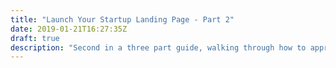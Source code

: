 ```yaml
---
title: "Launch Your Startup Landing Page - Part 2"
date: 2019-01-21T16:27:35Z
draft: true
description: "Second in a three part guide, walking through how to approach and deliver a killer startup landing page"
---
```

